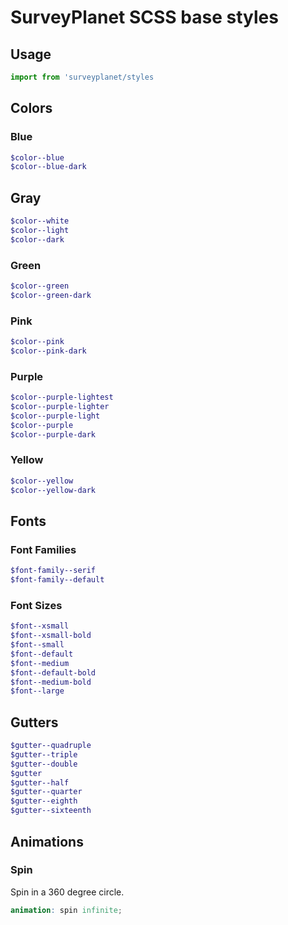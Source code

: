 # SurveyPlanet SCSS base styles

## Usage

```js
import from 'surveyplanet/styles
```


## Colors

### Blue

```scss
$color--blue
$color--blue-dark
```

## Gray

```scss
$color--white
$color--light
$color--dark
```

### Green

```scss
$color--green
$color--green-dark
```

### Pink

```scss
$color--pink
$color--pink-dark
```

### Purple

```scss
$color--purple-lightest
$color--purple-lighter
$color--purple-light
$color--purple
$color--purple-dark
```

### Yellow

```scss
$color--yellow
$color--yellow-dark
```

## Fonts


### Font Families
```scss
$font-family--serif
$font-family--default
```

### Font Sizes
```scss
$font--xsmall
$font--xsmall-bold
$font--small
$font--default
$font--medium
$font--default-bold
$font--medium-bold
$font--large
```

## Gutters

```scss
$gutter--quadruple
$gutter--triple
$gutter--double
$gutter
$gutter--half
$gutter--quarter
$gutter--eighth
$gutter--sixteenth
```

## Animations

### Spin
Spin in a 360 degree circle.

```scss
animation: spin infinite;
```